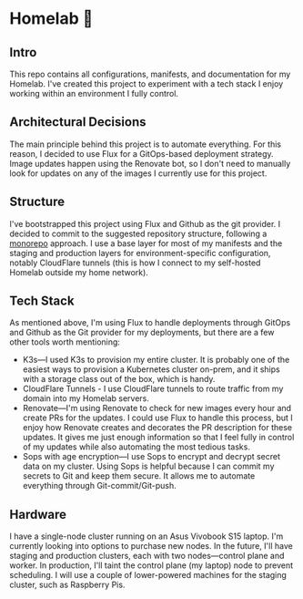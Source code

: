 # Homelab 🏡

## Intro

This repo contains all configurations, manifests, and documentation for my Homelab. I've created this project to experiment with a tech stack I enjoy working within an environment I fully control.

## Architectural Decisions

The main principle behind this project is to automate everything. For this reason, I decided to use Flux for a GitOps-based deployment strategy. Image updates happen using the Renovate bot, so I don't need to manually look for updates on any of the images I currently use for this project. 

## Structure

I've bootstrapped this project using Flux and Github as the git provider. I decided to commit to the suggested repository structure, following a [monorepo](https://fluxcd.io/flux/guides/repository-structure/#monorepo) approach. I use a base layer for most of my manifests and the staging and production layers for environment-specific configuration, notably CloudFlare tunnels (this is how I connect to my self-hosted Homelab outside my home network).


## Tech Stack
As mentioned above, I'm using Flux to handle deployments through GitOps and Github as the Git provider for my deployments, but there are a few other tools worth mentioning:

- K3s—I used K3s to provision my entire cluster. It is probably one of the easiest ways to provision a Kubernetes cluster on-prem, and it ships with a storage class out of the box, which is handy.
- CloudFlare Tunnels - I use CloudFlare tunnels to route traffic from my domain into my Homelab servers.
- Renovate—I'm using Renovate to check for new images every hour and create PRs for the updates. I could use Flux to handle this process, but I enjoy how Renovate creates and decorates the PR description for these updates. It gives me just enough information so that I feel fully in control of my updates while also automating the most tedious tasks.
- Sops with age encryption—I use Sops to encrypt and decrypt secret data on my cluster. Using Sops is helpful because I can commit my secrets to Git and keep them secure. It allows me to automate everything through Git-commit/Git-push.

## Hardware

I have a single-node cluster running on an Asus Vivobook S15 laptop. I'm currently looking into options to purchase new nodes. In the future, I'll have staging and production clusters, each with two nodes—control plane and worker. In production, I'll taint the control plane (my laptop) node to prevent scheduling. I will use a couple of lower-powered machines for the staging cluster, such as Raspberry Pis.


